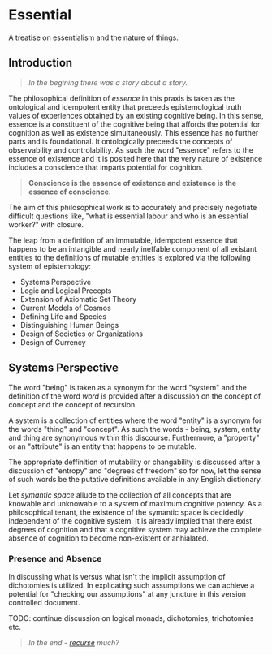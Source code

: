 # Essential
A treatise on essentialism and the nature of things. 

## Introduction
> *In the begining there was a story about a story.*

The philosophical definition of *essence* in this praxis is taken as the ontological and idempotent entity that preceeds epistemological truth values of experiences obtained by an existing cognitive being. In this sense, essence is a constituent of the cognitive being that affords the potential for cognition as well as existence simultaneously. This essence has no further parts and is foundational. It ontologically preceeds the concepts of observability and controlability. As such the word "essence" refers to the essence of existence and it is posited here that the very nature of existence includes a conscience that imparts potential for cognition. 

> **Conscience is the essence of existence and existence is the essence of conscience.**

The aim of this philosophical work is to accurately and precisely negotiate difficult questions like, "what is essential labour and who is an essential worker?" with closure. 

The leap from a definition of an immutable, idempotent essence that happens to be an intangible and nearly ineffable component of all existant entities to the definitions of mutable entities is explored via the following system of epistemology:

  - Systems Perspective
  - Logic and Logical Precepts
  - Extension of Axiomatic Set Theory
  - Current Models of Cosmos
  - Defining Life and Species
  - Distinguishing Human Beings
  - Design of Societies or Organizations
  - Design of Currency

## Systems Perspective
The word "being" is taken as a synonym for the word "system" and the definition of the word *word* is provided after a discussion on the concept of concept and the concept of recursion.

A system is a collection of entities where the word "entity" is a synonym for the words "thing" and "concept". As such the words - being, system, entity and thing are synonymous within this discourse. Furthermore, a "property" or an "attribute" is an entity that happens to be mutable.

The appropriate deffinition of mutability or changability is discussed after a discussion of "entropy" and "degrees of freedom" so for now, let the sense of such words be the putative definitions available in any English dictionary. 

Let *symantic space* allude to the collection of all concepts that are knowable and unknowable to a system of maximum cognitive potency. As a philosophical tenant, the existence of the symantic space is decidedly independent of the cognitive system. It is already implied that there exist degrees of cognition and that a cognitive system may achieve the complete absence of cognition to become non-existent or anhialated. 

### Presence and Absence
In discussing what is versus what isn't the implicit assumption of dichotomies is utilized. In explicating such assumptions we can achieve a potential for "checking our assumptions" at any juncture in this version controlled document. 

TODO: continue discussion on logical monads, dichotomies, trichotomies etc. 

> *In the end - [recurse](https://en.wiktionary.org/wiki/recurse#Verb) much?*
